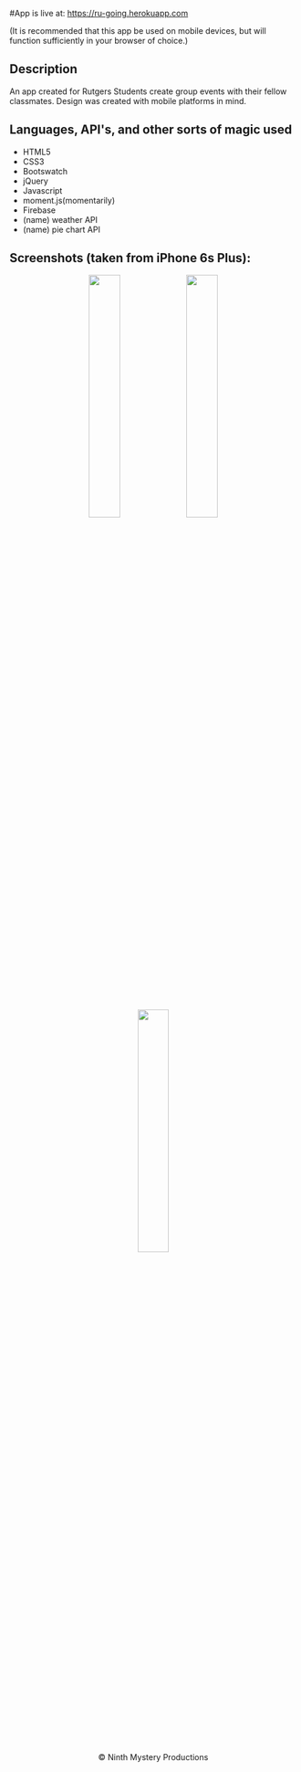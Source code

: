 #App is live at:
https://ru-going.herokuapp.com

(It is recommended that this app be used on mobile devices, but will function sufficiently in your browser of choice.)

## Description
An app created for Rutgers Students create group events with their fellow classmates. Design was created with mobile platforms in mind.

## Languages, API's, and other sorts of magic used

* HTML5
* CSS3
* Bootswatch
* jQuery
* Javascript
* moment.js(momentarily) 
* Firebase
* (name) weather API
* (name) pie chart API

## Screenshots (taken from iPhone 6s Plus):
<p align="center">
<img src="https://raw.githubusercontent.com/eric-h0/meetupApp/master/screenshots/1.png" width="33%" height="auto" align="center"/>
<img src="https://raw.githubusercontent.com/eric-h0/meetupApp/master/screenshots/2.png" width="33%" height="auto" align="center"/>
<img src="https://raw.githubusercontent.com/eric-h0/meetupApp/master/screenshots/3.png" width="33%" height="auto" align="center"/>
</p>





<p align="center">
&copy; Ninth Mystery Productions
</p>

